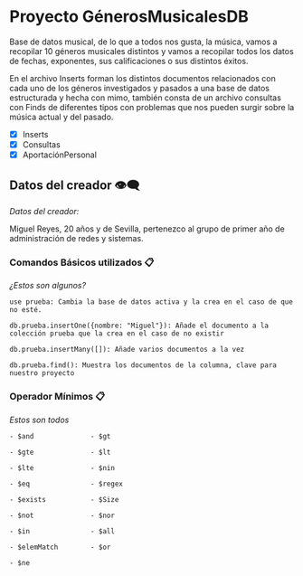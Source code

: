 # Proyecto GénerosMusicalesDB

Base de datos musical, de lo que a todos nos gusta, la música, vamos a recopilar 10 géneros musicales distintos y vamos a recopilar todos los datos de fechas, exponentes, sus calificaciones o sus distintos éxitos.

En el archivo Inserts forman los distintos documentos relacionados con cada uno de los géneros investigados y pasados a una base de datos estructurada y hecha con mimo, también consta de un archivo consultas con Finds de diferentes tipos con problemas que nos pueden surgir sobre la música actual y del pasado.

- [x] Inserts
- [x] Consultas
- [x] AportaciónPersonal

## Datos del creador 👁️‍🗨️

_Datos del creador:_

Miguel Reyes, 20 años y de Sevilla, pertenezco al grupo de primer año de administración de redes y sistemas.


### Comandos Básicos utilizados 📋

_¿Estos son algunos?_

```
use prueba: Cambia la base de datos activa y la crea en el caso de que no esté.

db.prueba.insertOne({nombre: "Miguel"}): Añade el documento a la colección prueba que la crea en el caso de no existir

db.prueba.insertMany([]): Añade varios documentos a la vez

db.prueba.find(): Muestra los documentos de la columna, clave para nuestro proyecto
```

### Operador Mínimos 📋

_Estos son todos_

```
- $and              - $gt

- $gte              - $lt

- $lte              - $nin

- $eq               - $regex

- $exists           - $Size

- $not              - $nor

- $in               - $all

- $elemMatch        - $or

- $ne
```